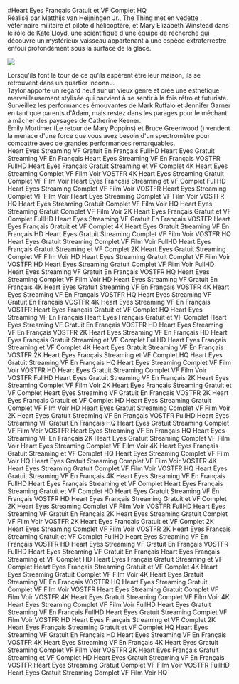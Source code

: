 #Heart Eyes Français Gratuit et VF Complet HQ  
Réalisé par Matthijs van Heijningen Jr., The Thing met en vedette , vétérinaire militaire et pilote d'hélicoptère, et Mary Elizabeth Winstead dans le rôle de Kate Lloyd, une scientifique d'une équipe de recherche  qui découvre un mystérieux vaisseau appartenant à une espèce extraterrestre enfoui profondément sous la surface de la glace.  
  
[![](https://i.imgur.com/qSNzIqt.png)](https://movie.rssnews.media/bQHAmWL.php)  
  
Lorsqu'ils font le tour de ce qu'ils espèrent être leur maison, ils se retrouvent dans un quartier inconnu.  
Taylor apporte un regard neuf sur un vieux genre et crée une esthétique merveilleusement stylisée qui parvient à se sentir à la fois rétro et futuriste.  
Surveillez les performances émouvantes de Mark Ruffalo et Jennifer Garner en tant que parents d'Adam, mais restez dans les parages pour le méchant à mâcher des paysages de Catherine Keener.  
Emily Mortimer (Le retour de Mary Poppins) et Bruce Greenwood () vendent la menace d'une force que vous avez besoin d'un spectromètre pour combattre avec de grandes performances remarquables.  
Heart Eyes Streaming VF Gratuit En Français FullHD
Heart Eyes Gratuit Streaming VF En Français
Heart Eyes Streaming VF En Français VOSTFR FullHD
Heart Eyes Français Gratuit Streaming et VF Complet 4K
Heart Eyes Streaming Complet VF Film Voir VOSTFR 4K
Heart Eyes Streaming Gratuit Complet VF Film Voir
Heart Eyes Français Streaming et VF Complet FullHD
Heart Eyes Streaming Complet VF Film Voir VOSTFR
Heart Eyes Streaming Complet VF Film Voir
Heart Eyes Streaming Complet VF Film Voir VOSTFR HQ
Heart Eyes Streaming Gratuit Complet VF Film Voir HQ
Heart Eyes Streaming Gratuit Complet VF Film Voir 2K
Heart Eyes Français Gratuit et VF Complet FullHD
Heart Eyes Streaming VF Gratuit En Français VOSTFR
Heart Eyes Français Gratuit et VF Complet 4K
Heart Eyes Gratuit Streaming VF En Français HD
Heart Eyes Gratuit Streaming Complet VF Film Voir VOSTFR HQ
Heart Eyes Gratuit Streaming Complet VF Film Voir FullHD
Heart Eyes Français Gratuit Streaming et VF Complet 2K
Heart Eyes Gratuit Streaming Complet VF Film Voir HD
Heart Eyes Streaming Gratuit Complet VF Film Voir VOSTFR HD
Heart Eyes Streaming Gratuit Complet VF Film Voir FullHD
Heart Eyes Streaming VF Gratuit En Français VOSTFR HQ
Heart Eyes Streaming Complet VF Film Voir HD
Heart Eyes Streaming VF Gratuit En Français 4K
Heart Eyes Gratuit Streaming VF En Français VOSTFR 4K
Heart Eyes Streaming VF En Français VOSTFR HQ
Heart Eyes Streaming VF Gratuit En Français VOSTFR 4K
Heart Eyes Streaming VF En Français VOSTFR
Heart Eyes Français Gratuit et VF Complet HQ
Heart Eyes Streaming VF En Français
Heart Eyes Français Gratuit et VF Complet
Heart Eyes Streaming VF Gratuit En Français VOSTFR HD
Heart Eyes Streaming VF En Français VOSTFR 2K
Heart Eyes Streaming VF En Français HD
Heart Eyes Français Gratuit Streaming et VF Complet FullHD
Heart Eyes Français Streaming et VF Complet 4K
Heart Eyes Gratuit Streaming VF En Français VOSTFR 2K
Heart Eyes Français Streaming et VF Complet HQ
Heart Eyes Gratuit Streaming VF En Français HQ
Heart Eyes Streaming Complet VF Film Voir VOSTFR HD
Heart Eyes Gratuit Streaming Complet VF Film Voir VOSTFR FullHD
Heart Eyes Gratuit Streaming VF En Français 2K
Heart Eyes Streaming Complet VF Film Voir 2K
Heart Eyes Français Streaming Gratuit et VF Complet
Heart Eyes Streaming VF Gratuit En Français VOSTFR 2K
Heart Eyes Français Gratuit et VF Complet HD
Heart Eyes Streaming Gratuit Complet VF Film Voir HD
Heart Eyes Gratuit Streaming Complet VF Film Voir 2K
Heart Eyes Gratuit Streaming VF En Français VOSTFR FullHD
Heart Eyes Streaming VF Gratuit En Français HQ
Heart Eyes Gratuit Streaming Complet VF Film Voir VOSTFR
Heart Eyes Streaming VF En Français HQ
Heart Eyes Streaming VF En Français 2K
Heart Eyes Gratuit Streaming Complet VF Film Voir
Heart Eyes Streaming Complet VF Film Voir 4K
Heart Eyes Français Gratuit Streaming et VF Complet HQ
Heart Eyes Streaming Complet VF Film Voir HQ
Heart Eyes Gratuit Streaming Complet VF Film Voir VOSTFR 4K
Heart Eyes Streaming Gratuit Complet VF Film Voir VOSTFR HQ
Heart Eyes Gratuit Streaming VF En Français 4K
Heart Eyes Streaming VF En Français FullHD
Heart Eyes Français Streaming et VF Complet
Heart Eyes Français Streaming Gratuit et VF Complet HD
Heart Eyes Gratuit Streaming VF En Français VOSTFR HD
Heart Eyes Français Streaming Gratuit et VF Complet 2K
Heart Eyes Streaming Complet VF Film Voir VOSTFR FullHD
Heart Eyes Streaming VF Gratuit En Français 2K
Heart Eyes Streaming Gratuit Complet VF Film Voir VOSTFR 2K
Heart Eyes Français Gratuit et VF Complet 2K
Heart Eyes Streaming Complet VF Film Voir VOSTFR 2K
Heart Eyes Français Streaming Gratuit et VF Complet FullHD
Heart Eyes Streaming VF En Français VOSTFR HD
Heart Eyes Streaming VF Gratuit En Français VOSTFR FullHD
Heart Eyes Streaming VF Gratuit En Français
Heart Eyes Français Streaming et VF Complet HD
Heart Eyes Français Gratuit Streaming et VF Complet
Heart Eyes Français Streaming Gratuit et VF Complet 4K
Heart Eyes Streaming Gratuit Complet VF Film Voir 4K
Heart Eyes Gratuit Streaming VF En Français VOSTFR HQ
Heart Eyes Streaming Gratuit Complet VF Film Voir VOSTFR
Heart Eyes Streaming Gratuit Complet VF Film Voir VOSTFR 4K
Heart Eyes Gratuit Streaming Complet VF Film Voir 4K
Heart Eyes Streaming Complet VF Film Voir FullHD
Heart Eyes Gratuit Streaming VF En Français FullHD
Heart Eyes Gratuit Streaming Complet VF Film Voir VOSTFR HD
Heart Eyes Français Streaming et VF Complet 2K
Heart Eyes Français Streaming Gratuit et VF Complet HQ
Heart Eyes Streaming VF Gratuit En Français HD
Heart Eyes Streaming VF En Français VOSTFR 4K
Heart Eyes Streaming VF En Français 4K
Heart Eyes Gratuit Streaming Complet VF Film Voir VOSTFR 2K
Heart Eyes Français Gratuit Streaming et VF Complet HD
Heart Eyes Gratuit Streaming VF En Français VOSTFR
Heart Eyes Streaming Gratuit Complet VF Film Voir VOSTFR FullHD
Heart Eyes Gratuit Streaming Complet VF Film Voir HQ